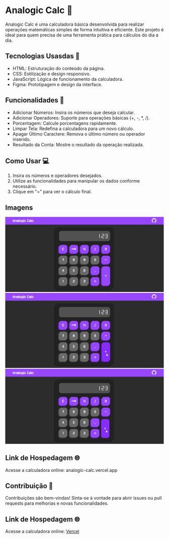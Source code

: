 # Analogic Calc 🧮
  Analogic Calc é uma calculadora básica desenvolvida para realizar operações matemáticas simples de forma intuitiva e eficiente. Este projeto é ideal para quem precisa de uma ferramenta prática para cálculos do dia a dia.

## Tecnologias Usasdas  🚀
  - HTML: Estruturação do conteúdo da página.
  - CSS: Estilização e design responsivo.
  - JavaScript: Lógica de funcionamento da calculadora.
  - Figma: Prototipagem e design da interface.

## Funcionalidades 🔢
  - Adicionar Números: Insira os números que deseja calcular.
  - Adicionar Operadores: Suporte para operações básicas (+, -, *, /).
  - Porcentagem: Calcule porcentagens rapidamente.
  - Limpar Tela: Redefina a calculadora para um novo cálculo.
  - Apagar Último Caractere: Remova o último número ou operador inserido.
  - Resultado da Conta: Mostre o resultado da operação realizada.

## Como Usar 💻
  1. Insira os números e operadores desejados.
  2. Utilize as funcionalidades para manipular os dados conforme necessário.
  3. Clique em "=" para ver o cálculo final.

## Imagens
![Analogic Calc](./Image/Screenshot_3.png)
![Analogic Calc](./Image/Screenshot_4.png)
![Analogic Calc](./Image/Screenshot_5.png)

## Link de Hospedagem 🌐
  Acesse a calculadora online: analogic-calc.vercel.app

## Contribuição 🤝
  Contribuições são bem-vindas! Sinta-se à vontade para abrir issues ou pull requests para melhorias e novas funcionalidades.

## Link de Hospedagem 🌐
  Acesse a calculadora online: [Vercel](https://analogic-calc.vercel.app/)
